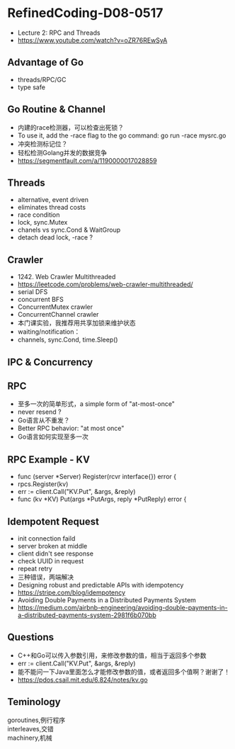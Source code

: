 # RefinedCoding-D08-0517
- Lecture 2: RPC and Threads
- https://www.youtube.com/watch?v=oZR76REwSyA

## Advantage of Go
- threads/RPC/GC
- type safe

## Go Routine & Channel
- 内建的race检测器，可以检查出死锁？
- To use it, add the -race flag to the go command: go run -race mysrc.go
- 冲突检测标记位？
- 轻松检测Golang并发的数据竞争
- https://segmentfault.com/a/1190000017028859

## Threads
- alternative, event driven
- eliminates thread costs
- race condition
- lock, sync.Mutex
- chanels vs sync.Cond & WaitGroup
- detach dead lock, -race ?

## Crawler
- 1242. Web Crawler Multithreaded
- https://leetcode.com/problems/web-crawler-multithreaded/
- serial DFS
- concurrent BFS
- ConcurrentMutex crawler
- ConcurrentChannel crawler
- 本门课实验，我推荐用共享加锁来维护状态
- waiting/notification： 
- channels, sync.Cond, time.Sleep()

## IPC & Concurrency

## RPC
- 至多一次的简单形式，a simple form of "at-most-once"
- never resend ?
- Go语言从不重发？
- Better RPC behavior: "at most once"
- Go语言如何实现至多一次

## RPC Example - KV
- func (server *Server) Register(rcvr interface{}) error {
- rpcs.Register(kv)
- err := client.Call("KV.Put", &args, &reply)
- func (kv *KV) Put(args *PutArgs, reply *PutReply) error {

## Idempotent Request
- init connection faild
- server broken at middle
- client didn't see response
- check UUID in request
- repeat retry
- 三种错误，两端解决
- Designing robust and predictable APIs with idempotency
- https://stripe.com/blog/idempotency
- Avoiding Double Payments in a Distributed Payments System
- https://medium.com/airbnb-engineering/avoiding-double-payments-in-a-distributed-payments-system-2981f6b070bb

## Questions
- C++和Go可以传入参数引用，来修改参数的值，相当于返回多个参数
- err := client.Call("KV.Put", &args, &reply)
- 能不能问一下Java里面怎么才能修改参数的值，或者返回多个值啊？谢谢了！
- https://pdos.csail.mit.edu/6.824/notes/kv.go

## Teminology      
goroutines,例行程序  
interleaves,交错  
machinery,机械  
      
      
      
      
      
      
      
      
      
      
      